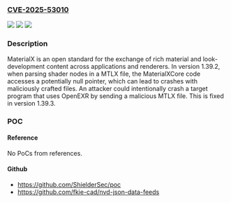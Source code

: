 ### [CVE-2025-53010](https://cve.mitre.org/cgi-bin/cvename.cgi?name=CVE-2025-53010)
![](https://img.shields.io/static/v1?label=Product&message=MaterialX&color=blue)
![](https://img.shields.io/static/v1?label=Version&message=%3E%3D%201.39.2%2C%20%3C%201.39.3%20&color=brightgreen)
![](https://img.shields.io/static/v1?label=Vulnerability&message=CWE-476%3A%20NULL%20Pointer%20Dereference&color=brightgreen)

### Description

MaterialX is an open standard for the exchange of rich material and look-development content across applications and renderers. In version 1.39.2, when parsing shader nodes in a MTLX file, the MaterialXCore code accesses a potentially null pointer, which can lead to crashes with maliciously crafted files. An attacker could intentionally crash a target program that uses OpenEXR by sending a malicious MTLX file. This is fixed in version 1.39.3.

### POC

#### Reference
No PoCs from references.

#### Github
- https://github.com/ShielderSec/poc
- https://github.com/fkie-cad/nvd-json-data-feeds


